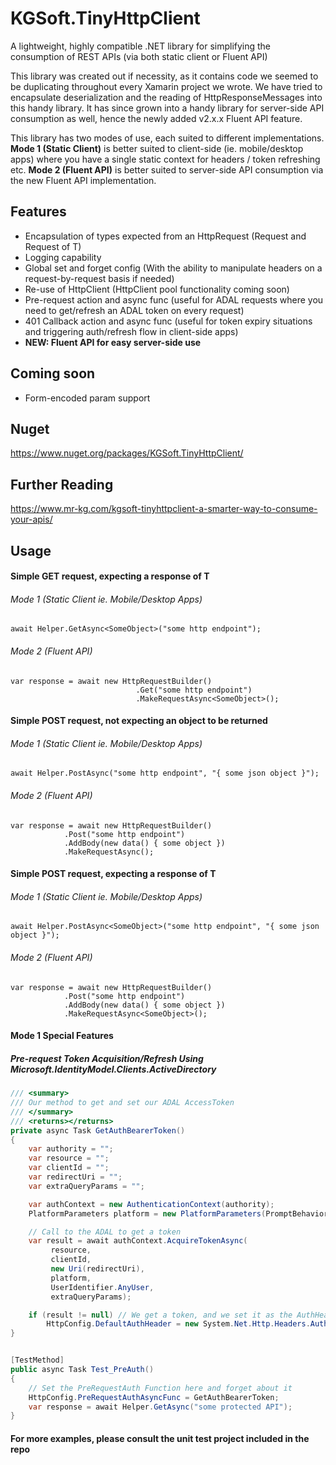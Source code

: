 
# KGSoft.TinyHttpClient
A lightweight, highly compatible .NET library for simplifying the consumption of REST APIs (via both static client or Fluent API)

This library was created out if necessity, as it contains code we seemed to be duplicating throughout every Xamarin project we wrote. We have tried to encapsulate deserialization and the reading of HttpResponseMessages into this handy library. It has since grown into a handy library for server-side API consumption as well, hence the newly added v2.x.x Fluent API feature.

This library has two modes of use, each suited to different implementations. 
**Mode 1 (Static Client)** is better suited to client-side (ie. mobile/desktop apps) where you have a single static context for headers / token refreshing etc. 
**Mode 2 (Fluent API)** is better suited to server-side API consumption via the new Fluent API implementation.


## Features

* Encapsulation of types expected from an HttpRequest (Request and Request of T)
* Logging capability
* Global set and forget config (With the ability to manipulate headers on a request-by-request basis if needed)
* Re-use of HttpClient (HttpClient pool functionality coming soon)
* Pre-request action and async func (useful for ADAL requests where you need to get/refresh an ADAL token on every request)
* 401 Callback action and async func (useful for token expiry situations and triggering auth/refresh flow in client-side apps)
* **NEW: Fluent API for easy server-side use**

## Coming soon

* Form-encoded param support

## Nuget
https://www.nuget.org/packages/KGSoft.TinyHttpClient/

## Further Reading
https://www.mr-kg.com/kgsoft-tinyhttpclient-a-smarter-way-to-consume-your-apis/

## Usage

#### Simple GET request, expecting a response of T
###### Mode 1 (Static Client ie. Mobile/Desktop Apps)

`await Helper.GetAsync<SomeObject>("some http endpoint");`
###### Mode 2 (Fluent API)

    var response = await new HttpRequestBuilder()
				                .Get("some http endpoint")
				                .MakeRequestAsync<SomeObject>();

#### Simple POST request, not expecting an object to be returned

###### Mode 1 (Static Client ie. Mobile/Desktop Apps)
`await Helper.PostAsync("some http endpoint", "{ some json object }");`

###### Mode 2 (Fluent API)
    var response = await new HttpRequestBuilder()
                .Post("some http endpoint")
                .AddBody(new data() { some object })
                .MakeRequestAsync();

#### Simple POST request, expecting a response of T

###### Mode 1 (Static Client ie. Mobile/Desktop Apps)
`await Helper.PostAsync<SomeObject>("some http endpoint", "{ some json object }");`

###### Mode 2 (Fluent API)

    var response = await new HttpRequestBuilder()
                .Post("some http endpoint")
                .AddBody(new data() { some object })
                .MakeRequestAsync<SomeObject>();

#### Mode 1 Special Features
##### Pre-request Token Acquisition/Refresh Using Microsoft.IdentityModel.Clients.ActiveDirectory

```csharp
/// <summary>
/// Our method to get and set our ADAL AccessToken
/// </summary>
/// <returns></returns>
private async Task GetAuthBearerToken()
{
    var authority = "";
    var resource = "";
    var clientId = "";
    var redirectUri = "";
    var extraQueryParams = "";

    var authContext = new AuthenticationContext(authority);
    PlatformParameters platform = new PlatformParameters(PromptBehavior.Auto);

    // Call to the ADAL to get a token
    var result = await authContext.AcquireTokenAsync(
         resource,
         clientId,
         new Uri(redirectUri),
         platform,
         UserIdentifier.AnyUser,
         extraQueryParams);

    if (result != null) // We get a token, and we set it as the AuthHeader for our HttpClient in the global config
        HttpConfig.DefaultAuthHeader = new System.Net.Http.Headers.AuthenticationHeaderValue("Bearer", result.AccessToken);
}


[TestMethod]
public async Task Test_PreAuth()
{
    // Set the PreRequestAuth Function here and forget about it
    HttpConfig.PreRequestAuthAsyncFunc = GetAuthBearerToken;
    var response = await Helper.GetAsync("some protected API");
}
```

#### For more examples, please consult the unit test project included in the repo
